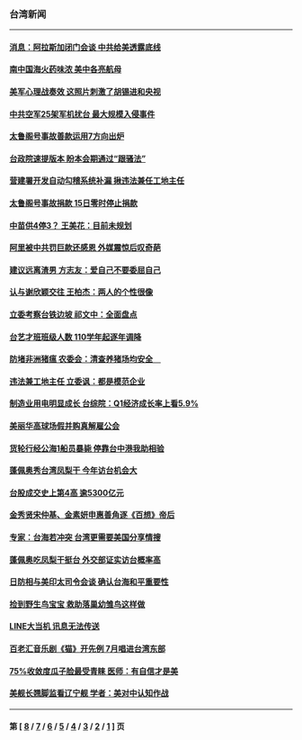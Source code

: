 ### 台湾新闻
---
#### [消息：阿拉斯加闭门会谈 中共给美透露底线](../../pages/ncid1349361/n12875608.md) 
#### [南中国海火药味浓 美中各亮航母](../../pages/ncid1349361/n12875243.md) 
#### [美军心理战奏效 这照片刺激了胡锡进和央视](../../pages/ncid1349361/n12875222.md) 
#### [中共空军25架军机扰台 最大规模入侵事件](../../pages/ncid1349361/n12875081.md) 
#### [太鲁阁号事故善款运用7方向出炉](../../pages/ncid1349361/n12875065.md) 
#### [台政院速提版本 盼本会期通过“跟骚法”](../../pages/ncid1349361/n12874990.md) 
#### [营建署开发自动勾稽系统补漏 揪违法兼任工地主任](../../pages/ncid1349361/n12874994.md) 
#### [太鲁阁号事故捐款 15日零时停止捐款](../../pages/ncid1349361/n12874992.md) 
#### [中苗供4停3？ 王美花：目前未规划](../../pages/ncid1349361/n12874987.md) 
#### [阿里被中共罚巨款还感恩 外媒震惊后叹奇葩](../../pages/ncid1349361/n12874747.md) 
#### [建议远离渣男 方志友：爱自己不要委屈自己](../../pages/ncid1349361/n12874129.md) 
#### [认与谢欣颖交往 王柏杰：两人的个性很像](../../pages/ncid1349361/n12874317.md) 
#### [立委考察台铁边坡 祁文中：全面盘点](../../pages/ncid1349361/n12874783.md) 
#### [台艺才班班级人数 110学年起逐年调降](../../pages/ncid1349361/n12874777.md) 
#### [防堵非洲猪瘟 农委会：清查养猪场均安全　](../../pages/ncid1349361/n12874771.md) 
#### [违法兼工地主任 立委讽：都是模范企业](../../pages/ncid1349361/n12874800.md) 
#### [制造业用电明显成长 台综院：Q1经济成长率上看5.9%](../../pages/ncid1349361/n12874769.md) 
#### [美丽华高球场假并购真解雇公会](../../pages/ncid1349361/n12874797.md) 
#### [货轮行经公海1船员暴毙 停靠台中港我助相验](../../pages/ncid1349361/n12874762.md) 
#### [蓬佩奥秀台湾凤梨干 今年访台机会大](../../pages/ncid1349361/n12874651.md) 
#### [台股成交史上第4高 逾5300亿元](../../pages/ncid1349361/n12874675.md) 
#### [金秀贤宋仲基、金素妍申惠善角逐《百想》帝后](../../pages/ncid1349361/n12874302.md) 
#### [专家：台海若冲突 台湾更需要美国分享情搜](../../pages/ncid1349361/n12873707.md) 
#### [蓬佩奥吃凤梨干挺台 外交部证实访台概率高](../../pages/ncid1349361/n12873816.md) 
#### [日防相与美印太司令会谈 确认台海和平重要性](../../pages/ncid1349361/n12873669.md) 
#### [捡到野生鸟宝宝 救助落巢幼雏鸟这样做](../../pages/ncid1349361/n12874093.md) 
#### [LINE大当机 讯息无法传送](../../pages/ncid1349361/n12874106.md) 
#### [百老汇音乐剧《猫》开先例 7月唱进台湾东部](../../pages/ncid1349361/n12874098.md) 
#### [75%收敛度瓜子脸最受青睐 医师：有自信才是美](../../pages/ncid1349361/n12873784.md) 
#### [美舰长翘脚监看辽宁舰 学者：美对中认知作战](../../pages/ncid1349361/n12873570.md) 

---
#### 第 [ [8](./8.md) / [7](./7.md) / [6](./6.md) / [5](./5.md) / [4](./4.md) / [3](./3.md) / [2](./2.md) / [1](./1.md) ] 页
